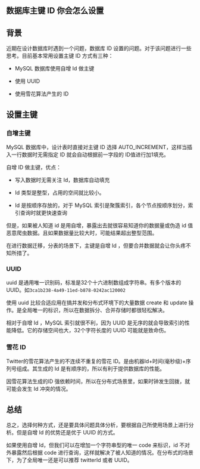 ## 数据库主键 ID 你会怎么设置

## 背景

近期在设计数据库时遇到一个问题，数据库 ID 设置的问题。对于该问题进行一些思考。目前基本常用设置主键 ID 方式有三种：

- MySQL 数据库使用自增 Id 做主键

- 使用 UUID 

- 使用雪花算法产生的 ID

## 设置主键

### 自增主键

MySQL 数据库中，设计表时直接对主键 ID 选择 AUTO_INCREMENT，这样当插入一行数据时无需指定 ID 就会自动根据前一字段的 ID值进行加1填充。

自增 ID 做主键，优点：

- 写入数据时无需关注 Id，数据库自动填充

- Id 类型是整型，占用的空间就比较小。

- Id 是按顺序存放的，对于 MySQL 索引是聚簇索引，各个节点按顺序划分，索引查询时就更快速查询

但是，如果被人知道 id 是用自增，暴露出去就很容易知道你的数据量或伪造 id 值恶意爬虫数据。且如果数据量比较大时，可能结果超出整型范围。

在进行数据迁移，分表的场景下，主键是自增 Id ，但要合并数据就会让你头疼不知所措了。

### UUID

uuid 是通用唯一识别码，标准是32个十六进制数组成字符串。有多个版本的 UUID。如`3ca1b238-4a49-11ed-b878-0242ac120002`

使用 uuid 比较合适应用在搞并发和分布式环境下的大量数据 create 和 update 操作。是全局唯一的标识，所以在数据拆分、合并存储时都很轻松解决。

相对于自增 Id ，MySQL 索引就很不利，因为 UUID 是无序的就会导致索引的性能降低。它的存储空间也大，32个字符长度的 UUID 可能就是致命伤。

### 雪花 ID

Twitter的雪花算法产生的不连续不重复的雪花 ID。是由机器Id+时间(毫秒级)+序列号组成。其生成的 Id 是有顺序的，所以有利于提供数据库的性能。

因雪花算法生成的ID 强依赖时间，所以在分布式场景里，如果时钟发生回拨，就可能会发生 Id 冲突的情况。

## 总结

总之，选择何种方式，还是要具体问题具体分析，要根据自己所使用场景上进行分析。但是自增 Id 的优势还是优于 UUID 的方式。

如果使用自增 Id，但我们可以在增加一个字符串型的唯一 code 来标识，id 不对外暴露然后根据 code 进行查询，这样就解决了被人知道的情况。在分布式的场景下，为了全局唯一还是可以推荐 twitterId 或者 UUID。


